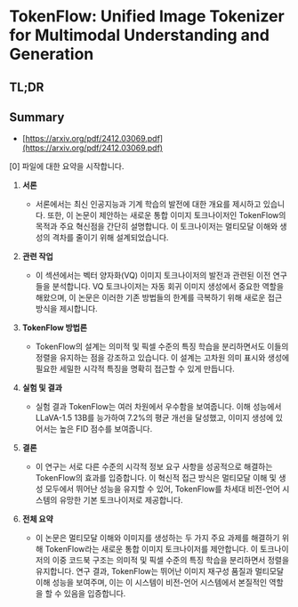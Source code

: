 # TokenFlow: Unified Image Tokenizer for Multimodal Understanding and Generation
## TL;DR
## Summary
- [https://arxiv.org/pdf/2412.03069.pdf](https://arxiv.org/pdf/2412.03069.pdf)

[0] 파일에 대한 요약을 시작합니다.

1. **서론**
   - 서론에서는 최신 인공지능과 기계 학습의 발전에 대한 개요를 제시하고 있습니다. 또한, 이 논문이 제안하는 새로운 통합 이미지 토크나이저인 TokenFlow의 목적과 주요 혁신점을 간단히 설명합니다. 이 토크나이저는 멀티모달 이해와 생성의 격차를 줄이기 위해 설계되었습니다.

2. **관련 작업**
   - 이 섹션에서는 벡터 양자화(VQ) 이미지 토크나이저의 발전과 관련된 이전 연구들을 분석합니다. VQ 토크나이저는 자동 회귀 이미지 생성에서 중요한 역할을 해왔으며, 이 논문은 이러한 기존 방법들의 한계를 극복하기 위해 새로운 접근 방식을 제시합니다.

3. **TokenFlow 방법론**
   - TokenFlow의 설계는 의미적 및 픽셀 수준의 특징 학습을 분리하면서도 이들의 정렬을 유지하는 점을 강조하고 있습니다. 이 설계는 고차원 의미 표시와 생성에 필요한 세밀한 시각적 특징을 명확히 접근할 수 있게 만듭니다.

4. **실험 및 결과**
   - 실험 결과 TokenFlow는 여러 차원에서 우수함을 보여줍니다. 이해 성능에서 LLaVA-1.5 13B를 능가하여 7.2%의 평균 개선을 달성했고, 이미지 생성에 있어서는 높은 FID 점수를 보여줍니다.

5. **결론**
   - 이 연구는 서로 다른 수준의 시각적 정보 요구 사항을 성공적으로 해결하는 TokenFlow의 효과를 입증합니다. 이 혁신적 접근 방식은 멀티모달 이해 및 생성 모두에서 뛰어난 성능을 유지할 수 있어, TokenFlow를 차세대 비전-언어 시스템의 유망한 기본 토크나이저로 제공합니다.

2. **전체 요약**
   - 이 논문은 멀티모달 이해와 이미지를 생성하는 두 가지 주요 과제를 해결하기 위해 TokenFlow라는 새로운 통합 이미지 토크나이저를 제안합니다. 이 토크나이저의 이중 코드북 구조는 의미적 및 픽셀 수준의 특징 학습을 분리하면서 정렬을 유지합니다. 연구 결과, TokenFlow는 뛰어난 이미지 재구성 품질과 멀티모달 이해 성능을 보여주며, 이는 이 시스템이 비전-언어 시스템에서 본질적인 역할을 할 수 있음을 입증합니다.